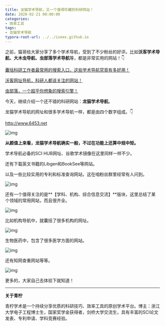 ```yaml
---
title: 龙猫学术导航，又一个值得珍藏的科研网站！
date: 2020-02-21 00:00:00
categories:
- 效率工具
tags:
- 龙猫学术导航
typora-root-url: ../../iseex.github.io
---
```


之前，猫哥给大家分享了多个学术导航，受到了不少粉丝的好评。比如**沃客学术导航、大木虫导航、虫部落学术导航**等，都是非常实用的网站！👇

[囊括科研工作者最常用的搜索入口，这些学术导航究竟有多好用！](http://mp.weixin.qq.com/s?__biz=MzAxNzgyMDg0MQ==&mid=2650452296&idx=1&sn=01d224c59dbc8e402e79a265a3b3536e&chksm=83d1ac8eb4a625980eac4b4b5068674e1fe6a497b647742426f0ef3c5866b674a1cb9e80275d&scene=21#wechat_redirect)

[沃客网址导航，科研人都该关注的网站！](http://mp.weixin.qq.com/s?__biz=MzAxNzgyMDg0MQ==&mid=2650455621&idx=1&sn=8e245f063d78f75a916aa5a8688272bc&chksm=83d1a383b4a62a95350e867599038a7921303c97c2ae975ed6b8f4ab0c625230eefe7e54a014&scene=21#wechat_redirect)

[虫部落，一个超乎你想象的搜索引擎！](http://mp.weixin.qq.com/s?__biz=MzAxNzgyMDg0MQ==&mid=2650456395&idx=3&sn=d6dac93b1d18ca9b8d5c1773c13f2a20&chksm=83d1dc8db4a6559bcbce3ba708f34ee501f9592f7a3effa297cc187398d8a109c6d4ebf0c688&scene=21#wechat_redirect)

今天，继续介绍一个还不错的科研网站：**龙猫学术导航**。

龙猫学术导航的网址和很多学术导航一样，都是由四个数字组成。👇

http://www.6453.net

![img](https://mmbiz.qpic.cn/mmbiz_png/xGvHpjh4rNUqCoV667TX6hJv6BRGuZEdwgLicMWeFSRQfjCVUSOWH0aESFdsYu0lM6b528oFN1ktydlrut9v9ng/640?wx_fmt=png&wxfrom=5&wx_lazy=1&wx_co=1)

**从颜值上来看，龙猫学术导航确实一般，不过在功能上还算中规中矩。**

学术导航必备的SCI HUB网址、谷歌学术镜像在这里同样一样不少。

还有下载英文书籍的Libgen和BookSee等网站。

以及一些比较实用的专利和标准查询网站，这在咱粉丝群里经常有人问到。

![img](https://mmbiz.qpic.cn/mmbiz_png/xGvHpjh4rNUqCoV667TX6hJv6BRGuZEdAJ8FqLxrObibvwN5gGBp119SToqDfO82RUq1halazxuiaxBrV2zuFHDA/640?wx_fmt=png&wxfrom=5&wx_lazy=1&wx_co=1)

还有一个值得关注的是**【学科、机构、综合信息交流】**版块，这里总结了某个领域的常用网站，而且很齐全。

![img](https://mmbiz.qpic.cn/mmbiz_png/xGvHpjh4rNUqCoV667TX6hJv6BRGuZEdadx6yQbDenTxJEwiayvFRicX2PhQ2XXCRCGt4L91VTYFlcrOianYmWEAQ/640?wx_fmt=png&wxfrom=5&wx_lazy=1&wx_co=1)

比如机构导航中，就囊括了很多机构的网址。

![img](https://mmbiz.qpic.cn/mmbiz_png/xGvHpjh4rNUqCoV667TX6hJv6BRGuZEdNjiaIbgia9TM0jZg9rBp1LuXwT0OKBZfDW52smrc9Jj4XlJrOaXax0og/640?wx_fmt=png&wxfrom=5&wx_lazy=1&wx_co=1)

生物医药中，包含了很多医学方面的网站。

![img](https://mmbiz.qpic.cn/mmbiz_png/xGvHpjh4rNUqCoV667TX6hJv6BRGuZEdyWcF7IGr8qvAtLmX42MqkL9EzwxOaYvVrfk5uZfOVDnmicjkPDja4QQ/640?wx_fmt=png&wxfrom=5&wx_lazy=1&wx_co=1)

还有知网查重网站等等。

![img](https://mmbiz.qpic.cn/mmbiz_png/xGvHpjh4rNUqCoV667TX6hJv6BRGuZEdDsl24IO3RUFM66yiadEicCibSCibKIEQlQSpicGCib5Em0EJXU0qkYEet9OQ/640?wx_fmt=png&wxfrom=5&wx_lazy=1&wx_co=1)

更多的，大家自己去体验下就知道！

---

 **关于青柠** 

青柠学术是一个持续分享优质的科研技巧、效率工具的原创学术平台。博主：浙江大学电子工程博士生，国家奖学金获得者，剑桥大学交流生，具有丰富的SCI论文发表、专利申请、学科竞赛经验。